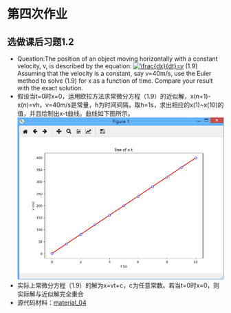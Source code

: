 # 第四次作业
## 选做课后习题1.2
* Queation:The position of an object moving horizontally with a constant velocity, v, is described by the equation:
<a href="http://www.codecogs.com/eqnedit.php?latex=\frac{dx}{dt}=v" target="_blank"><img src="http://latex.codecogs.com/gif.latex?\frac{dx}{dt}=v" title="\frac{dx}{dt}=v" /></a> (1.9)
Assuming that the velocity is a constant, say v=40m/s, use the Euler method to solve (1.9) for x as a function of time. Compare your result with the exact solution.
* 假设当t=0时x=0，运用欧拉方法求常微分方程（1.9）的近似解，x(n+1)-x(n)=vh，v=40m/s是常量，h为时间间隔，取h=1s，求出相应的x(1)~x(10)的值，并且绘制出x-t曲线。曲线如下图所示。
![question12](https://github.com/spaceandnight/compuational_physics_N2015301020065/blob/master/QQ%E6%88%AA%E5%9B%BE20170929190333.png)
* 实际上常微分方程（1.9）的解为x=vt+c，c为任意常数。若当t=0时x=0，则实际解与近似解完全重合
* 源代码材料：[material_04](https://github.com/spaceandnight/compuational_physics_N2015301020065/blob/master/question12.py)
